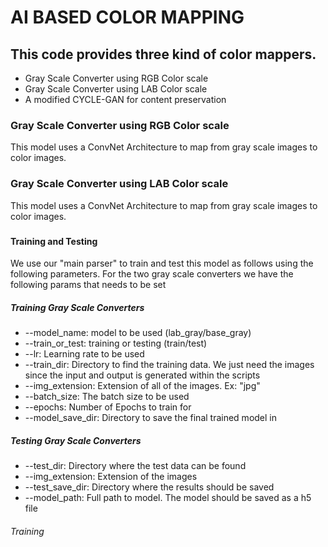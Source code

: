 # AI BASED COLOR MAPPING

## This code provides three kind of color mappers. 
- Gray Scale Converter using RGB Color scale
- Gray Scale Converter using LAB Color scale
- A modified CYCLE-GAN for content preservation

### Gray Scale Converter using RGB Color scale
 This model uses a ConvNet Architecture to map from gray scale images to color images. 

### Gray Scale Converter using LAB Color scale
This model uses a ConvNet Architecture to map from gray scale images to color images.

###

#### Training and Testing
We use our "main parser" to train and test this model as follows using the following parameters. For the two gray
scale converters we have the following params that needs to be set
##### Training Gray Scale Converters
- --model_name: model to be used (lab_gray/base_gray)
- --train_or_test: training or testing (train/test)
- --lr: Learning rate to be used 
- --train_dir: Directory to find the training data. We just need the images since the input and output is generated within the scripts
- --img_extension: Extension of all of the images. Ex: "jpg"
- --batch_size: The batch size to be used
- --epochs: Number of Epochs to train for
- --model_save_dir: Directory to save the final trained model in 

##### Testing Gray Scale Converters
- --test_dir: Directory where the test data can be found
- --img_extension: Extension of the images
- --test_save_dir: Directory where the results should be saved
- --model_path: Full path to model. The model should be saved as a h5 file

###### Training


